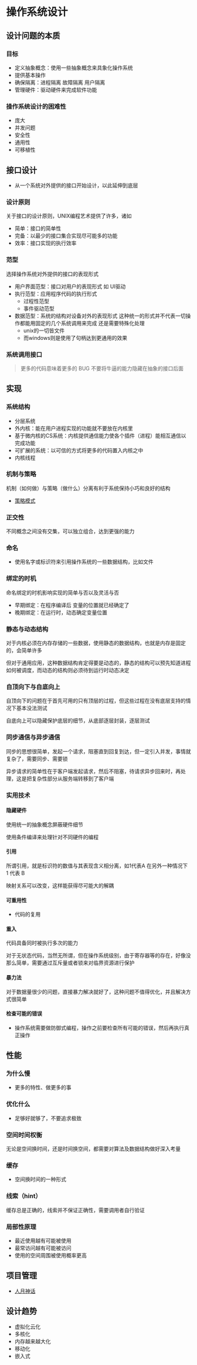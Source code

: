 # 操作系统设计

## 设计问题的本质

### 目标

- 定义抽象概念：使用一些抽象概念来具象化操作系统
- 提供基本操作
- 确保隔离：进程隔离 故障隔离 用户隔离
- 管理硬件：驱动硬件来完成软件功能

### 操作系统设计的困难性

- 庞大
- 并发问题
- 安全性
- 通用性
- 可移植性

## 接口设计

- 从一个系统对外提供的接口开始设计，以此延伸到底层

### 设计原则

关于接口的设计原则，UNIX编程艺术提供了许多，诸如

- 简单：接口的简单性
- 完备：以最少的接口集合实现尽可能多的功能
- 效率：接口实现的执行效率

### 范型

选择操作系统对外提供的接口的表现形式

- 用户界面范型：接口对用户的表现形式 如 UI驱动
- 执行范型：应用程序代码的执行形式
  - 过程性范型
  - 事件驱动范型
- 数据范型：系统的结构对设备对外的表现形式 这种统一的形式并不代表一切操作都能用固定的几个系统调用来完成 还是需要特殊化处理
  - unix的一切皆文件
  - 而windows则是使用了句柄达到更通用的效果

### 系统调用接口

> 更多的代码意味着更多的 BUG
> 不要将牛逼的能力隐藏在抽象的接口后面

## 实现

### 系统结构

- 分层系统
- 外内核：能在用户进程实现的功能就不要放在内核里
- 基于微内核的CS系统：内核提供通信能力使各个插件（进程）能相互通信以完成功能
- 可扩展的系统：以可信的方式将更多的代码置入内核之中
- 内核线程

### 机制与策略

机制（如何做）与策略（做什么）分离有利于系统保持小巧和良好的结构

- [策略模式](/软件工程/设计模式/行为模式.md#策略模式)

### 正交性

不同概念之间没有交集，可以独立组合，达到更强的能力

### 命名

- 使用名字或标识符来引用操作系统的一些数据结构，比如文件

### 绑定的时机

命名绑定的时机影响实现的简单与否以及灵活与否

- 早期绑定：在程序编译后 变量的位置就已经确定了
- 晚期绑定：在运行时，动态确定变量位置

### 静态与动态结构

对于内核必须在内存存储的一些数据，使用静态的数据结构，也就是内存是固定的，会简单许多

但对于通用应用，这种数据结构肯定得要是动态的，静态的结构可以预先知道进程如何被调度，而动态的结构则必须待到运行时动态决定

### 自顶向下与自底向上

自顶向下的问题在于首先可用的只有顶层的过程，但这些过程在没有底层支持的情况下基本没法测试

自底向上可以隐藏保护底层的细节，从底部逐层封装，逐层测试

### 同步通信与异步通信

同步的思想很简单，发起一个请求，阻塞直到回复到达，但一定引入并发，事情就复杂了，需要同步、需要锁

异步请求的简单性在于客户端发起请求，然后不阻塞，待请求异步回来时，再处理，这是把复杂性部分从服务端转移到了客户端

### 实用技术

#### 隐藏硬件

使用统一的抽象概念屏蔽硬件细节

使用条件编译来处理针对不同硬件的编程

#### 引用

所谓引用，就是标识符的数值与其表现含义相分离，如1代表A 在另外一种情况下 1 代表 B

映射关系可以改变，这样能获得尽可能大的解耦

#### 可重用性

- 代码的复用

#### 重入

代码具备同时被执行多次的能力

对于无状态代码，当然无所谓，但在操作系统级别，由于寄存器等的存在，好像没那么简单，需要通过互斥量或者锁来对临界资源进行保护

#### 暴力法

对于数据量很少的问题，直接暴力解决就好了，这种问题不值得优化，并且解决方式很简单

#### 检查可能的错误

- 操作系统需要做防御式编程，操作之前要检查所有可能的错误，然后再执行真正操作

## 性能

### 为什么慢

- 更多的特性、做更多的事

### 优化什么

- 足够好就够了，不要追求极致

### 空间时间权衡

无论是空间换时间，还是时间换空间，都需要对算法及数据结构做好深入考量

### 缓存

- 空间换时间的一种形式

### 线索（hint）

缓存总是正确的，线索并不保证正确性，需要调用者自行验证

### 局部性原理

- 最近使用越有可能被使用
- 最常访问越有可能被访问
- 使用的空间周围被使用概率更高

## 项目管理

- [人月神话](/软件工程/人月神话.md)

## 设计趋势

- 虚拟化云化
- 多核化
- 内存越来越大化
- 移动化
- 嵌入式
